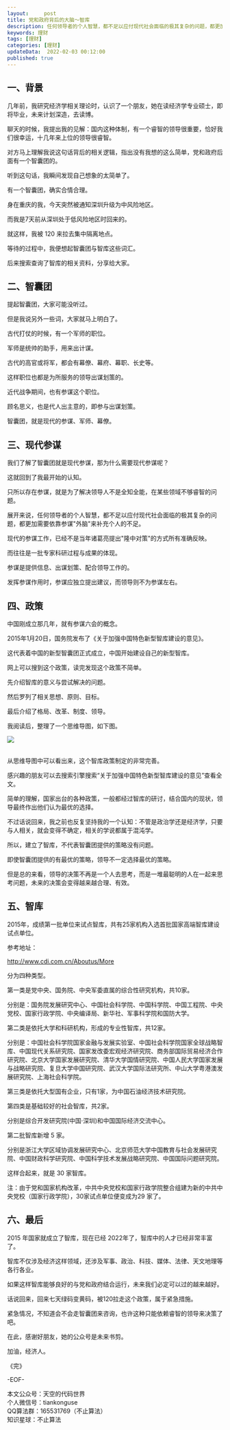 ```yaml
---   
layout:     post  
title: 党和政府背后的大脑～智库
description: 任何领导者的个人智慧，都不足以应付现代社会面临的极其复杂的问题，都更加需要依靠参谋"外脑"来补充个人的不足。       
keywords: 理财  
tags: [理财]    
categories: [理财]  
updateData:  2022-02-03 00:12:00  
published: true  
---  
```


## 一、背景  


几年前，我研究经济学相关理论时，认识了一个朋友，她在读经济学专业硕士，即将毕业，未来计划深造，去读博。  

聊天的时候，我提出我的见解：国内这种体制，有一个睿智的领导很重要，恰好我们很幸运，十几年来上位的领导很睿智。  





对方马上理解我说这句话背后的相关逻辑，指出没有我想的这么简单，党和政府后面有一个智囊团的。  



听到这句话，我瞬间发现自己想象的太简单了。  





有一个智囊团，确实合情合理。  





身在重庆的我，今天突然被通知深圳升级为中风险地区。  



而我是7天前从深圳处于低风险地区时回来的。  



就这样，我被 120 来拉去集中隔离地点。  





等待的过程中，我便想起智囊团与智库这些词汇。  



后来搜索查询了智库的相关资料，分享给大家。  



## 二、智囊团  


提起智囊团，大家可能没听过。  



但是我说另外一些词，大家就马上明白了。  





古代打仗的时候，有一个军师的职位。  



军师是统帅的助手，用来出计谋。  





古代的高官或将军，都会有幕僚、幕府、幕职、长史等。  



这样职位也都是为所服务的领导出谋划策的。  





近代战争期间，也有参谋这个职位。  



顾名思义，也是代人出主意的，即参与出谋划策。  





智囊团，就是现代的参谋、军师、幕僚。  



## 三、现代参谋  


我们了解了智囊团就是现代参谋，那为什么需要现代参谋呢？  





这就回到了我最开始的认知。  



只所以存在参谋，就是为了解决领导人不是全知全能，在某些领域不够睿智的问题。  





展开来说，任何领导者的个人智慧，都不足以应付现代社会面临的极其复杂的问题，都更加需要依靠参谋"外脑"来补充个人的不足。  





现代的参谋工作，已经不是当年诸葛亮提出"隆中对策"的方式所有准确反映。  



而往往是一批专家科研过程与成果的体现。  




参谋是提供信息、出谋划策、配合领导工作的。  



发挥参谋作用时，参谋应独立提出建议，而领导则不为参谋左右。  


## 四、政策  

中国刚成立那几年，就有参谋六会的概念。  





2015年1月20日，国务院发布了《关于加强中国特色新型智库建设的意见》。  



这代表着中国的新型智囊团正式成立，中国开始建设自己的新型智库。  





网上可以搜到这个政策，读完发现这个政策不简单。  





先介绍智库的意义与尝试解决的问题。  



然后罗列了相关思想、原则、目标。  



最后介绍了格局、改革、制度、领导。  





我阅读后，整理了一个思维导图，如下图。  



![](https://res2022.tiankonguse.com/images/2022/02/03/001.png)

​  
从思维导图中可以看出来，这个智库政策制定的非常完善。  





感兴趣的朋友可以去搜索引擎搜索“关于加强中国特色新型智库建设的意见”查看全文。  





简单的理解，国家出台的各种政策，一般都经过智库的研讨，结合国内的现状，领导最终作出他们认为最优的选择。  





不过话说回来，我之前也反复坚持我的一个认知：不管是政治学还是经济学，只要与人相关，就会变得不确定，相关的学说都属于混沌学。  





所以，建立了智库，不代表智囊团提供的策略没有问题。  



即使智囊团提供的有最优的策略，领导不一定选择最优的策略。  





但是总的来看，领导的决策不再是一个人去思考，而是一堆最聪明的人在一起来思考问题，未来的决策会变得越来越合理、有效。  



## 五、智库  


2015年，成绩第一批单位来试点智库，共有25家机构入选首批国家高端智库建设试点单位。  



参考地址：  

http://www.cdi.com.cn/Aboutus/More  




分为四种类型。  



第一类是党中央、国务院、中央军委直属的综合性研究机构，共10家。  



分别是：国务院发展研究中心、中国社会科学院、中国科学院、中国工程院、中央党校、国家行政学院、中央编译局、新华社、军事科学院和国防大学。  




第二类是依托大学和科研机构，形成的专业性智库，共12家。  



分别是：中国社会科学院国家金融与发展实验室、中国社会科学院国家全球战略智库、中国现代关系研究院、国家发改委宏观经济研究院、商务部国际贸易经济合作研究院、北京大学国家发展研究院、清华大学国情研究院、中国人民大学国家发展与战略研究院、复旦大学中国研究院、武汉大学国际法研究所、中山大学粤港澳发展研究院、上海社会科学院。  





第三类是依托大型国有企业，只有1家，为中国石油经济技术研究院。  





第四类是基础较好的社会智库，共2家。  



分别是综合开发研究院(中国·深圳)和中国国际经济交流中心。  





第二批智库新增 5 家。  



分别是浙江大学区域协调发展研究中心、北京师范大学中国教育与社会发展研究院、中国财政科学研究院、中国科学技术发展战略研究院、中国国际问题研究院。  





这样合起来，就是 30 家智库。  





注：由于党和国家机构改革，中共中央党校和国家行政学院整合组建为新的中共中央党校（国家行政学院），30家试点单位便变成为29 家了。  




## 六、最后  


2015 年国家就成立了智库，现在已经 2022年了，智库中的人才已经非常丰富了。  



智库不仅涉及经济这样领域，还涉及军事、政治、科技、媒体、法律、天文地理等各行各业。  



如果这样智库能够良好的与党和政府结合运行，未来我们必定可以过的越来越好。  



话说回来，回来七天绿码变黄码，被120拉走这个政策，属于紧急措施。  

紧急情况，不知道会不会走智囊团来咨询，也许这种只能依赖睿智的领导来决策了吧。  



在此，感谢好朋友，她的公众号是未来书剪。  



加油，经济人。  


《完》      


-EOF-    



本文公众号：天空的代码世界    
个人微信号：tiankonguse  
QQ算法群：165531769（不止算法）  
知识星球：不止算法  

